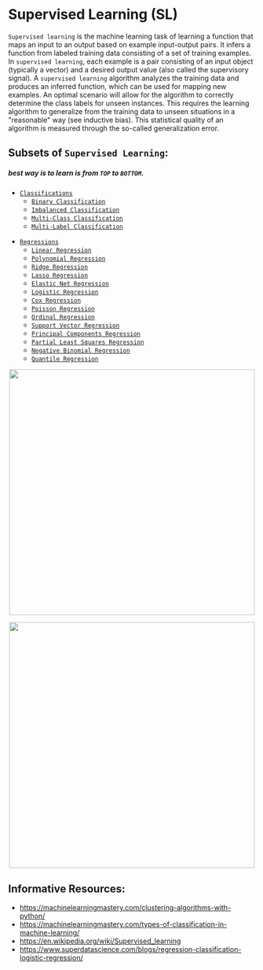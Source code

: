 # Supervised Learning (SL)  
`Supervised learning` is the machine learning task of learning a function that maps an input to an output based on example input-output pairs. It infers a function from labeled training data consisting of a set of training examples. In `supervised learning`, each example is a pair consisting of an input object (typically a vector) and a desired output value (also called the supervisory signal). A `supervised learning` algorithm analyzes the training data and produces an inferred function, which can be used for mapping new examples. An optimal scenario will allow for the algorithm to correctly determine the class labels for unseen instances. This requires the learning algorithm to generalize from the training data to unseen situations in a "reasonable" way (see inductive bias). This statistical quality of an algorithm is measured through the so-called generalization error.

## Subsets of `Supervised Learning`:
##### best way is to learn is from `TOP` to `BOTTOM`.  
+ [`Classifications`](./classification/README.md)
    + [`Binary Classification`](./classification/binary_classification/README.md)
    + [`Imbalanced Classification`](./classification/imbalanced_classification/README.md)
    + [`Multi-Class Classification`](./classification/multi_class_classification/README.md)
    + [`Multi-Label Classification`](./classification/multi_label_classification/README.md)

- [`Regressions`](./regression/README.md)
    - [`Linear Regression`](./regression/linear_regression/README.md)
    - [`Polynomial Regression`](./regression/polynomial_regression/README.md)
    - [`Ridge Regression`](./regression/ridge_regression/README.md)
    - [`Lasso Regression`](./regression/lasso_regression/README.md)
    - [`Elastic Net Regression`](./regression/elastic_net_regression/README.md)
    - [`Logistic Regression`](./regression/logistic_regression/README.md)
    - [`Cox Regression`](./regression/cox_regression/README.md)
    - [`Poisson Regression`](./regression/poisson_regression/README.md)
    - [`Ordinal Regression`](./regression/ordinal_regression/README.md)
    - [`Support Vector Regression`](./regression/support_vector_regression/README.md)
    - [`Principal Components Regression`](./regression/principal_components_regression/README.md)
    - [`Partial Least Squares Regression`](./regression/partial_least_squares_regression/README.md)
    - [`Negative Binomial Regression`](./regression/negative_binomial_regression/README.md)
    - [`Quantile Regression`](./regression/quantile_regression/README.md)

<p align="center">
    <img src="https://cdn.datafloq.com/cms/2018/01/23/supervised-learning.png" width="500">
</p>
<p align="center">
    <img src="https://static.javatpoint.com/tutorial/machine-learning/images/regression-vs-classification-in-machine-learning.png" width="500">
</p>

## Informative Resources:
+ https://machinelearningmastery.com/clustering-algorithms-with-python/
+ https://machinelearningmastery.com/types-of-classification-in-machine-learning/
+ https://en.wikipedia.org/wiki/Supervised_learning
+ https://www.superdatascience.com/blogs/regression-classification-logistic-regression/